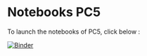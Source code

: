 # Notebooks PC5

To launch the notebooks of PC5, click below :

[![Binder](https://mybinder.org/badge.svg)](https://mybinder.org/v2/gh/seriesl/notebook_pc_05/master)
